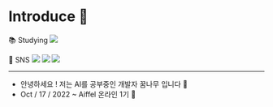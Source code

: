 
<!--
<img src="https://capsule-render.vercel.app/api?type=waving&color=F7EFE9&height=300&section=header&text=Hello,%20Seonah!&fontSize=90" />
-->

# Introduce 📌 
 📚 Studying
<img src="https://img.shields.io/badge/Python-1C768F?style=flat&logo=Python&logoColor=white"/>
  
📲 SNS
<a href="https://www.instagram.com/novemberseon/"><img src="https://img.shields.io/badge/Instagram-ff1493?style=flat&logo=Instagram&logoColor=white"/></a> <a href="https://blog.naver.com/seonah981107"><img src="https://img.shields.io/badge/Blog-바탕색?style=flat&logo=Naver&logoColor=white"/></a>  <img src="https://img.shields.io/badge/Gmail-dc143c?style=flat&logo=Gmail&logoColor=white"/></a>


-----

- 안녕하세요 ! 저는 AI를 공부중인 개발자 꿈나무 입니다 🐣
- Oct / 17 / 2022 ~ Aiffel 온라인 1기  🌱 









<!--
**SSEONAH/SSEONAH** is a ✨ _special_ ✨ repository because its `README.md` (this file) appears on your GitHub profile.

Here are some ideas to get you started:

- 🔭 I’m currently working on ...
- 🌱 I’m currently learning ...
- 👯 I’m looking to collaborate on ...
- 🤔 I’m looking for help with ...
- 💬 Ask me about ...
- 📫 How to reach me: ...
- 😄 Pronouns: ...
- ⚡ Fun fact: ...
-->
